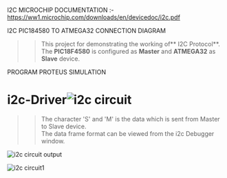 I2C MICROCHIP DOCUMENTATION :- https://ww1.microchip.com/downloads/en/devicedoc/i2c.pdf  

    
I2C PIC184580 TO ATMEGA32 CONNECTION DIAGRAM

>> This project for demonstrating the working of** I2C Protocol**.  
>> The **PIC18F4580** is configured as **Master** and **ATMEGA32** as **Slave** device.     
  


PROGRAM PROTEUS SIMULATION  

# i2c-Driver![i2c circuit](https://github.com/anoopjayaram/i2c-Driver/assets/66719752/3e057e47-a58b-4afe-9b9d-6702b7d9d2d0)

>> The character 'S' and 'M' is the data which is sent from Master to Slave device.  
>> The data frame format can be viewed from the i2c Debugger window.
  
![i2c circuit output](https://github.com/anoopjayaram/i2c-Driver/assets/66719752/00af842e-1d04-4658-934a-b1b38588354e)




![i2c circuit1](https://github.com/anoopjayaram/i2c-Driver/assets/66719752/5ef41954-c7ad-4430-90dd-103bf8f30669)
